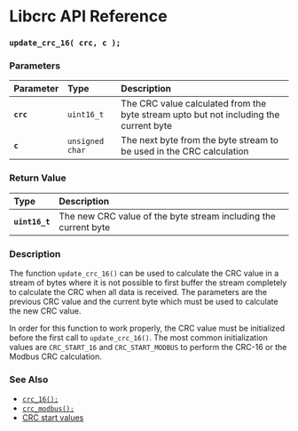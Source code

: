 # Libcrc API Reference

### `update_crc_16( crc, c );`

### Parameters

| Parameter | Type | Description |
| :--- | :--- | :--- |
|**`crc`**|`uint16_t`|The CRC value calculated from the byte stream upto but not including the current byte|
|**`c`**|`unsigned char`|The next byte from the byte stream to be used in the CRC calculation|

### Return Value

| Type | Description |
| :--- | :--- |
|**`uint16_t`**|The new CRC value of the byte stream including the current byte|

### Description

The function `update_crc_16()` can be used to calculate the CRC value in a stream of bytes where
it is not possible to first buffer the stream completely to calculate the CRC when all data
is received. The parameters are the previous CRC value and the current byte which must be used
to calculate the new CRC value.

In order for this function to work properly, the CRC value must be initialized before the first
call to `update_crc_16()`. The most common initialization values are `CRC_START_16` and
`CRC_START_MODBUS` to perform the CRC-16 or the Modbus CRC calculation.

### See Also

* [`crc_16();`](crc_16.md)
* [`crc_modbus();`](crc_modbus.md)
* [CRC start values](CRC_START.md)
